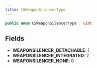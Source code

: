```yaml
---
title: CSWeaponSilencerType
---
```


```csharp
public enum CSWeaponSilencerType : uint
```

## Fields

- **WEAPONSILENCER_DETACHABLE**: 1
- **WEAPONSILENCER_INTEGRATED**: 2
- **WEAPONSILENCER_NONE**: 0

